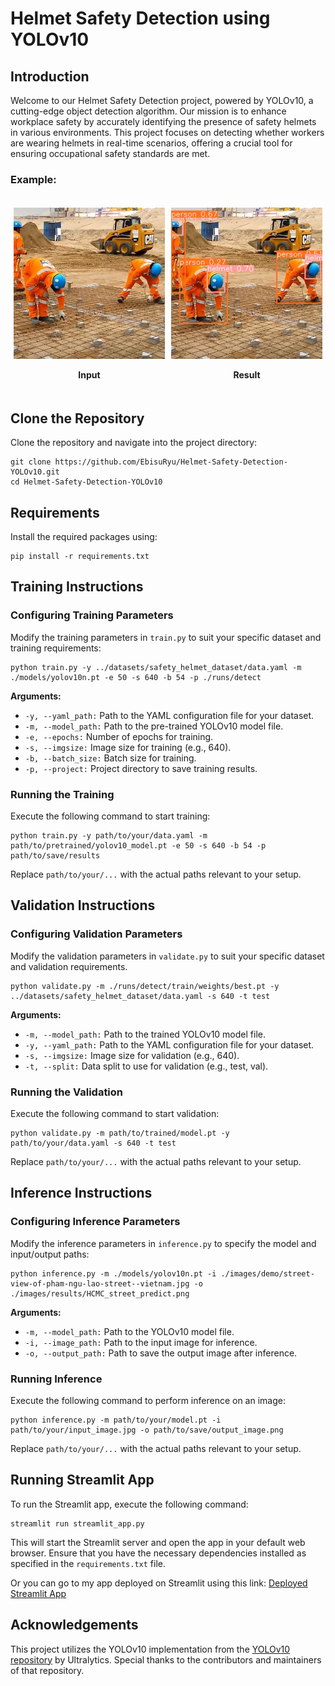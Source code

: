 <h1>Helmet Safety Detection using YOLOv10</h1>

<h2>Introduction</h2>

<p>Welcome to our Helmet Safety Detection project, powered by YOLOv10, a cutting-edge object detection algorithm. Our mission is to enhance workplace safety by accurately identifying the presence of safety helmets in various environments. This project focuses on detecting whether workers are wearing helmets in real-time scenarios, offering a crucial tool for ensuring occupational safety standards are met.</p>

<h3>Example:</h3>

<div style="display: flex; justify-content: center;">
    <div style="flex: 10%; padding: 5px;">
        <p align="center"><img src="./images/demo/demo.jpg" alt="Input Image" width="300"/></p>
        <p align="center"><strong>Input</strong></p>
    </div>
    <div style="flex: 10%; padding: 5px;">
        <p align="center"><img src="./images/results/demo.jpg" alt="Result Image" width="300"/></p>
        <p align="center"><strong>Result</strong></p>
    </div>
</div>

<h2>Clone the Repository</h2>
<p>Clone the repository and navigate into the project directory:</p>
<pre><code>git clone https://github.com/EbisuRyu/Helmet-Safety-Detection-YOLOv10.git
cd Helmet-Safety-Detection-YOLOv10
</code></pre>

<h2>Requirements</h2>

<p>Install the required packages using:</p>

<pre><code>pip install -r requirements.txt
</code></pre>

<h2>Training Instructions</h2>

<h3>Configuring Training Parameters</h3>

<p>Modify the training parameters in <code>train.py</code> to suit your specific dataset and training requirements:</p>

<pre><code>python train.py -y ../datasets/safety_helmet_dataset/data.yaml -m ./models/yolov10n.pt -e 50 -s 640 -b 54 -p ./runs/detect
</code></pre>

<p><strong>Arguments:</strong></p>

<ul>
    <li><code>-y, --yaml_path:</code> Path to the YAML configuration file for your dataset.</li>
    <li><code>-m, --model_path:</code> Path to the pre-trained YOLOv10 model file.</li>
    <li><code>-e, --epochs:</code> Number of epochs for training.</li>
    <li><code>-s, --imgsize:</code> Image size for training (e.g., 640).</li>
    <li><code>-b, --batch_size:</code> Batch size for training.</li>
    <li><code>-p, --project:</code> Project directory to save training results.</li>
</ul>

<h3>Running the Training</h3>

<p>Execute the following command to start training:</p>

<pre><code>python train.py -y path/to/your/data.yaml -m path/to/pretrained/yolov10_model.pt -e 50 -s 640 -b 54 -p path/to/save/results
</code></pre>

<p>Replace <code>path/to/your/...</code> with the actual paths relevant to your setup.</p>

<h2>Validation Instructions</h2>

<h3>Configuring Validation Parameters</h3>

<p>Modify the validation parameters in <code>validate.py</code> to suit your specific dataset and validation requirements.</p>

<pre><code>python validate.py -m ./runs/detect/train/weights/best.pt -y ../datasets/safety_helmet_dataset/data.yaml -s 640 -t test
</code></pre>

<p><strong>Arguments:</strong></p>

<ul>
    <li><code>-m, --model_path:</code> Path to the trained YOLOv10 model file.</li>
    <li><code>-y, --yaml_path:</code> Path to the YAML configuration file for your dataset.</li>
    <li><code>-s, --imgsize:</code> Image size for validation (e.g., 640).</li>
    <li><code>-t, --split:</code> Data split to use for validation (e.g., test, val).</li>
</ul>

<h3>Running the Validation</h3>

<p>Execute the following command to start validation:</p>

<pre><code>python validate.py -m path/to/trained/model.pt -y path/to/your/data.yaml -s 640 -t test
</code></pre>

<p>Replace <code>path/to/your/...</code> with the actual paths relevant to your setup.</p>

<h2>Inference Instructions</h2>

<h3>Configuring Inference Parameters</h3>

<p>Modify the inference parameters in <code>inference.py</code> to specify the model and input/output paths:</p>

<pre><code>python inference.py -m ./models/yolov10n.pt -i ./images/demo/street-view-of-pham-ngu-lao-street--vietnam.jpg -o ./images/results/HCMC_street_predict.png
</code></pre>

<p><strong>Arguments:</strong></p>

<ul>
    <li><code>-m, --model_path:</code> Path to the YOLOv10 model file.</li>
    <li><code>-i, --image_path:</code> Path to the input image for inference.</li>
    <li><code>-o, --output_path:</code> Path to save the output image after inference.</li>
</ul>

<h3>Running Inference</h3>

<p>Execute the following command to perform inference on an image:</p>

<pre><code>python inference.py -m path/to/your/model.pt -i path/to/your/input_image.jpg -o path/to/save/output_image.png
</code></pre>

<p>Replace <code>path/to/your/...</code> with the actual paths relevant to your setup.</p>

<h2>Running Streamlit App</h2>

<p>To run the Streamlit app, execute the following command:</p>

<pre><code>streamlit run streamlit_app.py
</code></pre>

<p>This will start the Streamlit server and open the app in your default web browser. Ensure that you have the necessary dependencies installed as specified in the <code>requirements.txt</code> file.</p>

<p>Or you can go to my app deployed on Streamlit using this link: <a href="https://helmet-safety-detection-yolov10.streamlit.app">Deployed Streamlit App</a></p>

<h2>Acknowledgements</h2>

<p>This project utilizes the YOLOv10 implementation from the <a href="https://github.com/ultralytics/yolov5">YOLOv10 repository</a> by Ultralytics. Special thanks to the contributors and maintainers of that repository.</p>
